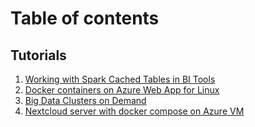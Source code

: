 # Table of contents

## Tutorials
1. [Working with Spark Cached Tables in BI Tools](https://github.com/skepticatgit/tutorials/tree/master/sparktblcache)
1. [Docker containers on Azure Web App for Linux](https://github.com/skepticatgit/tutorials/tree/master/linuxwebapp)
1. [Big Data Clusters on Demand](https://github.com/skepticatgit/tutorials/tree/master/hadoopondemand)
1. [Nextcloud server with docker compose on Azure VM](https://github.com/skepticatgit/tutorials/tree/master/dockernextcloud)